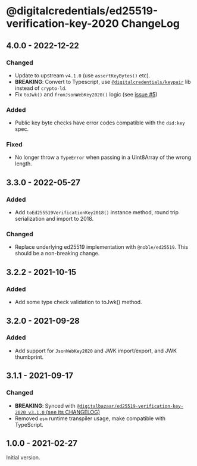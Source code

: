 # @digitalcredentials/ed25519-verification-key-2020 ChangeLog

## 4.0.0 - 2022-12-22
### Changed
- Update to upstream `v4.1.0` (use `assertKeyBytes()` etc).
- **BREAKING**: Convert to Typescript, use [`@digitalcredentials/keypair`](https://github.com/digitalcredentials/keypair)
  lib instead of `crypto-ld`.
- Fix `toJwk()` and `fromJsonWebKey2020()` logic (see [issue #5](https://github.com/digitalcredentials/ed25519-verification-key-2020/issues/5))

### Added
- Public key byte checks have error codes compatible with the `did:key` spec.

### Fixed
- No longer throw a `TypeError` when passing in a Uint8Array of the wrong length.

## 3.3.0 - 2022-05-27
### Added
- Add `toEd255519VerificationKey2018()` instance method, round trip serialization
  and import to 2018.

### Changed
- Replace underlying ed25519 implementation with `@noble/ed25519`. This
  should be a non-breaking change.

## 3.2.2 - 2021-10-15
### Added
- Add some type check validation to toJwk() method.

## 3.2.0 - 2021-09-28
### Added
- Add support for `JsonWebKey2020` and JWK import/export, and JWK thumbprint.

## 3.1.1 - 2021-09-17

### Changed
- **BREAKING**: Synced with [`@digitalbazaar/ed25519-verification-key-2020 v3.1.0` 
  (see its CHANGELOG)](https://github.com/digitalbazaar/ed25519-verification-key-2020/blob/main/CHANGELOG.md#310---2021-06-24)
- Removed `esm` runtime transpiler usage, make compatible with TypeScript.

## 1.0.0 - 2021-02-27

Initial version.
